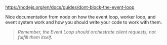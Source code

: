 https://nodejs.org/en/docs/guides/dont-block-the-event-loop

Nice documentation from node on how the event loop, worker loop, and event system work and how you should write your code to work with them.

> _Remember, the Event Loop should orchestrate client requests, not fulfill them itself._